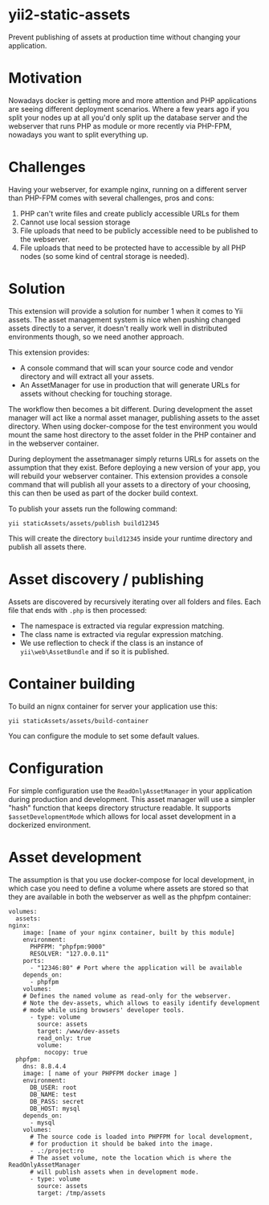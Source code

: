 # yii2-static-assets
Prevent publishing of assets at production time without changing your application.

# Motivation
Nowadays docker is getting more and more attention and PHP applications are seeing different deployment scenarios.
Where a few years ago if you split your nodes up at all you'd only split up the database server and the webserver that runs PHP as module or more recently via PHP-FPM, nowadays you want to split everything up.

# Challenges
Having your webserver, for example nginx, running on a different server than PHP-FPM comes with several challenges, pros and cons:
1. PHP can't write files and create publicly accessible URLs for them
2. Cannot use local session storage
3. File uploads that need to be publicly accessible need to be published to the webserver.
4. File uploads that need to be protected have to accessible by all PHP nodes (so some kind of central storage is needed).

# Solution
This extension will provide a solution for number 1 when it comes to Yii assets.
The asset management system is nice when pushing changed assets directly to a server, it doesn't really work well in distributed environments though, so we need another approach.

This extension provides:
- A console command that will scan your source code and vendor directory and will extract all your assets.
- An AssetManager for use in production that will generate URLs for assets without checking for touching storage.

The workflow then becomes a bit different.
During development the asset manager will act like a normal asset manager, publishing assets to the asset directory. When using docker-compose for the test environment you would mount the same host directory to the asset folder in the PHP container and in the webserver container.

During deployment the assetmanager simply returns URLs for assets on the assumption that they exist. 
Before deploying a new version of your app, you will rebuild your webserver container.
This extension provides a console command that will publish all your assets to a directory of your choosing, this can then be used as part of the docker build context.

To publish your assets run the following command:
````
yii staticAssets/assets/publish build12345
````

This will create the directory `build12345` inside your runtime directory and publish all assets there.

# Asset discovery / publishing
Assets are discovered by recursively iterating over all folders and files.
Each file that ends with `.php` is then processed:
- The namespace is extracted via regular expression matching.
- The class name is extracted via regular expression matching.
- We use reflection to check if the class is an instance of `yii\web\AssetBundle` and if so it is published.

# Container building
To build an nignx container for server your application use this:
````
yii staticAssets/assets/build-container
````
You can configure the module to set some default values.

# Configuration
For simple configuration use the `ReadOnlyAssetManager` in your application during production and development.
This asset manager will use a simpler "hash" function that keeps directory structure readable.
It supports `$assetDevelopmentMode` which allows for local asset development in a dockerized environment.

# Asset development
The assumption is that you use docker-compose for local development, in which case you need to define a volume where assets are stored so that they are available in both the webserver as well as the phpfpm container:
````
volumes:
  assets:
nginx:
    image: [name of your nginx container, built by this module]
    environment:
      PHPFPM: "phpfpm:9000"
      RESOLVER: "127.0.0.11"
    ports:
      - "12346:80" # Port where the application will be available
    depends_on:
      - phpfpm
    volumes:
    # Defines the named volume as read-only for the webserver.
    # Note the dev-assets, which allows to easily identify development
    # mode while using browsers' developer tools.
      - type: volume
        source: assets
        target: /www/dev-assets
        read_only: true
        volume:
          nocopy: true
  phpfpm:
    dns: 8.8.4.4
    image: [ name of your PHPFPM docker image ]
    environment:
      DB_USER: root
      DB_NAME: test
      DB_PASS: secret
      DB_HOST: mysql
    depends_on:
      - mysql
    volumes:
      # The source code is loaded into PHPFPM for local development,
      # for production it should be baked into the image.
      - .:/project:ro
      # The asset volume, note the location which is where the ReadOnlyAssetManager
      # will publish assets when in development mode.
      - type: volume
        source: assets
        target: /tmp/assets
````


